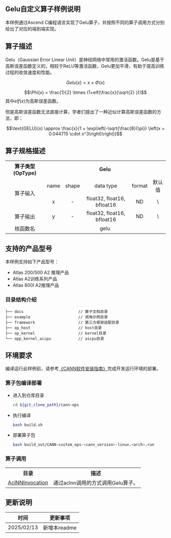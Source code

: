 ## Gelu自定义算子样例说明 
本样例通过Ascend C编程语言实现了Gelu算子，并按照不同的算子调用方式分别给出了对应的端到端实现。




## 算子描述
Gelu（Gaussian Error Linear Unit）是神经网络中常用的激活函数。Gelu是基于高斯误差函数定义的，相较于ReLU等激活函数，Gelu更加平滑，有助于提高训练过程的收敛速度和性能。

$$Gelu(x) = x\times \Phi(x)$$

$$\Phi(x) = \frac{1}{2} \times (1+elf(\frac{x}{\sqrt{2} }))$$
其中$elf(x)$为高斯误差函数。

但是高斯误差函数无法直接计算，学者们提出了一种近似计算高斯误差函数的方法，即：

$$\text{GELU}(x) \approx \frac{x}{1 + \exp\left(-\sqrt{\frac{8}{\pi}} \left(x + 0.044715 \cdot x^3\right)\right)}$$

## 算子规格描述
<table>
<tr><th align="center">算子类型(OpType)</th><th colspan="5" align="center">Gelu</th></tr>
<tr><td rowspan="2" align="center">算子输入</td><td align="center">name</td><td align="center">shape</td><td align="center">data type</td><td align="center">format</td><td align="center">默认值</td></tr>

<tr><td align="center">x</td><td align="center">-</td><td align="center">float32, float16, bfloat16</td><td align="center">ND</td><td align="center">\</td></tr>

<tr><td rowspan="1" align="center">算子输出</td><td align="center">y</td><td align="center">-</td><td align="center">float32, float16, bfloat16</td><td align="center">ND</td><td align="center">\</td></tr>

<tr><td rowspan="1" align="center">核函数名</td><td colspan="5" align="center">gelu</td></td></tr>
</table>


## 支持的产品型号
本样例支持如下产品型号：
- Atlas 200/500 A2 推理产品
- Atlas A2训练系列产品
- Atlas 800I A2推理产品

### 目录结构介绍
```
├── docs                        // 算子文档目录
├── example                     // 调用示例目录
├── framework                   // 第三方框架适配目录
├── op_host                     // host目录
├── op_kernel                   // kernel目录
└── opp_kernel_aicpu            // aicpu目录
```

## 环境要求
编译运行此样例前，请参考[《CANN软件安装指南》](https://hiascend.com/document/redirect/CannCommunityInstSoftware)完成开发运行环境的部署。

### 算子包编译部署
  - 进入到仓库目录

    ```bash
    cd ${git_clone_path}/cann-ops
    ```

  - 执行编译

    ```bash
    bash build.sh
    ```

  - 部署算子包

    ```bash
    bash build_out/CANN-custom_ops-<cann_version>-linux.<arch>.run
    ```
    
### 算子调用
<table>
    <th>目录</th><th>描述</th>
    <tr>
        <td><a href="./examples/AclNNInvocation"> AclNNInvocation</td><td>通过aclnn调用的方式调用Gelu算子。</td>
    </tr>
</table>

## 更新说明
| 时间 | 更新事项 |
|----|------|
| 2025/02/13 | 新增本readme |